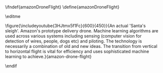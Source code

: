 \ifndef{amazonDroneFlight}
\define{amazonDroneFlight}

\editme

\figure{\includeyoutube{3HJtmx5f1Fc}{600}{450}}{An actual 'Santa's sleigh'. Amazon's prototype delivery drone. Machine learning algorithms are used across various systems including sensing (computer vision for detection of wires, people, dogs etc) and piloting. The technology is necessarily a combination of old and new ideas. The transition from vertical to horizontal flight is vital for efficiency and uses sophisticated machine learning to achieve.}{amazon-drone-flight}

\endif
